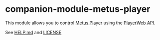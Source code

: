 # companion-module-metus-player

This module allows you to control [Metus Player](https://www.metus.com/metus-player/) using the [PlayerWeb API](https://metuskb.atlassian.net/wiki/spaces/MP/pages/3259924481/Metus+PlayerWEB+Controller).

See [HELP.md](./companion/HELP.md) and [LICENSE](./LICENSE)
